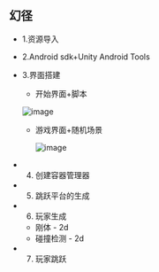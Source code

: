## 幻径
 - 1.资源导入
 - 2.Android sdk+Unity Android Tools
 - 3.界面搭建
      - 开始界面+脚本
      
      ![image](https://github.com/Wheeeeeeeeels/MagicPaths/blob/master/image/Start.PNG)
      
      - 游戏界面+随机场景
      
        ![image](https://github.com/Wheeeeeeeeels/MagicPaths/blob/master/image/捕获.PNG)
 - 4. 创建容器管理器
 - 5. 跳跃平台的生成
 - 6. 玩家生成
     - 刚体 - 2d
     - 碰撞检测 - 2d
 - 7. 玩家跳跃


